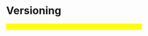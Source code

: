 # Versioning

_<mark style="color:yellow;">**\[\[slm:] content has not been updated below this line.]**</mark>_
